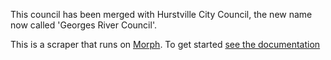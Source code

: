 This council has been merged with Hurstville City Council, the new name now called 'Georges River Council'.

This is a scraper that runs on [Morph](https://morph.io). To get started [see the documentation](https://morph.io/documentation)
